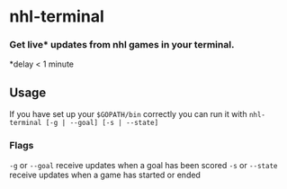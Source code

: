 # nhl-terminal

### Get live\* updates from nhl games in your terminal.
\*delay < 1 minute

## Usage
If you have set up your `$GOPATH/bin` correctly you can run it with
`nhl-terminal [-g | --goal] [-s | --state]`
### Flags
`-g` or `--goal` receive updates when a goal has been scored
`-s` or `--state` receive updates when a game has started or ended  
